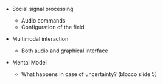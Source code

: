- Social signal processing
  - Audio commands
  - Configuration of the field

- Multimodal interaction
  - Both audio and graphical interface

- Mental Model
  - What happens in case of uncertainty? (blocco slide 5)